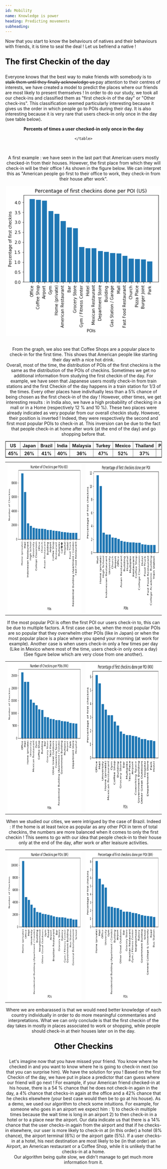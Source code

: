 ```yaml
---
id: Mobility
name: Knowledge is power
heading: Predicting movements
subheading: 
---
```


Now that you start to know the behaviours of natives and their behaviours with friends, it is time to seal the deal ! Let us befriend a native ! <br>
<p style="color:black;font-size:25px;"><b>The first Checkin of the day</b></p>

Everyone knows that the best way to make friends with somebody is to <s> stalk them until they finally acknowledge us </s> pay attention to their centres of interests, we have created a model to predict the places where our friends are most likely to present themselves ! In order to do our study, we took all our check-ins and classified them as "first check-in of the day" or "Other check-ins". This classification seemed particularly interesting because it gives us the order in which people go to POIs during their day. It is also interesting because it is very rare that users check-in only once in the day (see table below).<br>

<html>
<center>
  <head>
    <title>Percents of times a user checked-in only once in the day</title>
    <b>Percents of times a user checked-in only once in the day</b>
  </head>
  <body>
    <table border="1">
      <tr>
        <th>US</th>
        <th>Japan</th>
        <th>Brazil</th>
        <th>India</th>
        <th>Malaysia</th>
        <th>Turkey</th>
        <th>Mexico</th>
        <th>Thailand</th>
        <th>Phillipines</th>
      </tr>
      <tr>
        <th>45%</th>
        <th>26%</th>
        <th>41%</th>
        <th>40%</th>
        <th>36%</th>
        <th>47%</th>
        <th>52%</th>
        <th>37%</th>
        <th>36%</th>
      </tr>
      
    </table>
  </body>
  </center>
</html><br>

A first example : we have seen in the last part that American users mostly checked-in from their houses. However, the first place from which they will check-in will be their office ! As shown in the figure below. We can interpret this as "American people go first to their office to work, they check-in from their house after work".

<tr>
<center><img src="img/first_POI_USA.png" alt="drawing" width=500 height=480/></center>
<tr/> <br>

From the graph, we also see that Coffee Shops are a popular place to check-in for the first time. This shows that American people like starting their day with a nice hot drink. <br>
Overall, most of the time, the distribution of POIs of the first checkins is the same as the distribution of the POIs of checkins. Sometimes we get no additional information from studying the first checkin of the day. For example, we have seen that Japanese users mostly check-in from train stations and the first Checkin of the day happens in a train station for 1/3 of the times. Every other places have indivifually less than a 5% chance of being chosen as the first check-in of the day ! However, other times, we get interesting results : in India also, we have a high probability of checking in a mall or in a Home (respectively 12 % and 10 %). These two places were already indicated as very popular from our overall checkin study. However, their position is inverted ! Indeed,  they were respectively the second and first most popular POIs to check-in at. This inversion can be due to the fact that people check-in at home after work (at the end of the day) and go shopping before that.<br>
<table>
<center>
  <tr>
    <td><img src="img/Number_checkins_per_poi_ID.png" width=500 height=480></td>
    <td><img src="img/first_POI_India.png" width=500 height=480></td>
  </tr>
  </center>
</table>
If the most popular POI is often the first POI our users check-in to, this can be due to multiple factors. A first case can be, when the most popular POIs are so popular that they overwhelm other POIs (like in Japan) or when the most popular place is a place where you spend your morning (at work for example). Another case is when users check-in only a few times per day (Like in Mexico where most of the time, users check-in only once a day)(See figure below which are very close from one another).

<table>
<center>
  <tr>
    <td><img src="img/Number_checkins_per_poi_Mexico.png" width=500 height=480></td>
    <td><img src="img/first_POI_Mexico.png" width=500 height=480></td>
  </tr>
  </center>
</table>
When we studied our cities, we were intrigued by the case of Brazil. Indeed : If the home is at least twice as popular as any other POI in term of total checkins, the numbers are more balanced when it comes to only the first checkin ! This seems to go with our idea that people check-in to their house only at the end of the day, after work or after leaisure activities.
<table>
<center>
  <tr>
    <td><img src="img/Number_checkins_per_poi_BR.png" width=500 height=480></td>
    <td><img src="img/first_POI_BR.png" width=500 height=480></td>
  </tr>
  </center>
</table>

Where we are embarassed is that we would need better knowledge of each country individually in order to do more meaningful commentaries and interpretations. What we can only conclude is that the first checkin of the day takes in mostly in places associated to work or shopping, while people should check-in at their houses later on in the day.<br>

<p style="color:black;font-size:25px;"><b>Other Checkins</b></p>

Let's imagine now that you have missed your friend. You know where he checked in and you want to know where he is going to check-in next (so that you can surprise him). We have the solution for you ! Based on the first Checkin of the day, we have put in place a predictor that can guess where our friend will go next ! For example, if your American friend checked-in at his house, there is a 54 % chance that he does not check-in again in the day, a 4% chance that checks-in again at the office and a 42% chance that he checks elsewhere (your best case would then be to go at his house). As a demo, we used our algorithm to check some intuitions. For example, for someone who goes in an airport we expect him : 1) to check-in multiple times because the wait time is long in an airport 2) to then check-in in a hotel or to a place near the airport. Our data indicate us that there is a 14% chance that the user checks-in again from the airport and that if he checks-in elsewhere, our user is more likely to check-in at (in this order) a hotel (8% chance), the airport terminal (6%) or the airport gate (5%). If a user checks-in at a hotel, his next destination are most likely to be (in that order) an Airport, an American restaurant or a Coffee Shop, while it is unlikely that he checks-in at a home.<br>
Our algorithm being quite slow, we didn't manage to get much more information from it.
